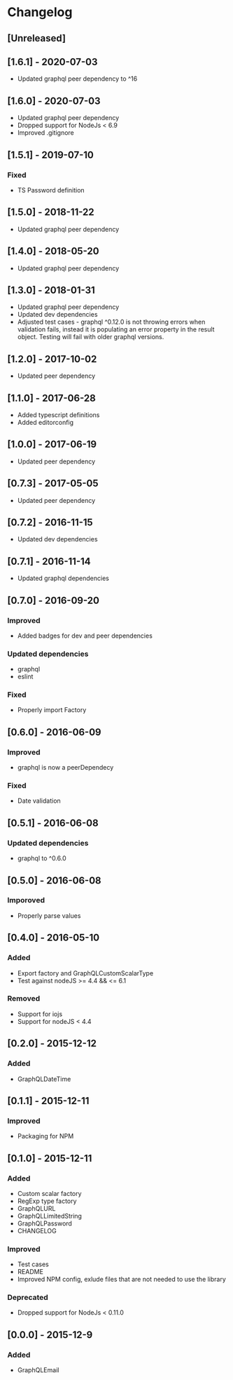 # Changelog

## [Unreleased]

## [1.6.1] - 2020-07-03

- Updated graphql peer dependency to ^16

## [1.6.0] - 2020-07-03

- Updated graphql peer dependency
- Dropped support for NodeJs < 6.9
- Improved .gitignore

## [1.5.1] - 2019-07-10

### Fixed

- TS Password definition

## [1.5.0] - 2018-11-22

- Updated graphql peer dependency

## [1.4.0] - 2018-05-20

- Updated graphql peer dependency

## [1.3.0] - 2018-01-31

- Updated graphql peer dependency
- Updated dev dependencies
- Adjusted test cases - graphql ^0.12.0 is not throwing errors when validation fails, instead it is populating an error property in the result object. Testing will fail with older graphql versions.

## [1.2.0] - 2017-10-02

- Updated peer dependency

## [1.1.0] - 2017-06-28

- Added typescript definitions
- Added editorconfig

## [1.0.0] - 2017-06-19

- Updated peer dependency

## [0.7.3] - 2017-05-05

- Updated peer dependency

## [0.7.2] - 2016-11-15

- Updated dev dependencies

## [0.7.1] - 2016-11-14

- Updated graphql dependencies

## [0.7.0] - 2016-09-20

### Improved

- Added badges for dev and peer dependencies

### Updated dependencies

- graphql
- eslint

### Fixed

- Properly import Factory

## [0.6.0] - 2016-06-09

### Improved

- graphql is now a peerDependecy

### Fixed

- Date validation

## [0.5.1] - 2016-06-08

### Updated dependencies

- graphql to ^0.6.0

## [0.5.0] - 2016-06-08

### Imporoved

- Properly parse values

## [0.4.0] - 2016-05-10

### Added

- Export factory and GraphQLCustomScalarType
- Test against nodeJS >= 4.4 && <= 6.1

### Removed

- Support for iojs
- Support for nodeJS < 4.4

## [0.2.0] - 2015-12-12

### Added

- GraphQLDateTime

## [0.1.1] - 2015-12-11

### Improved

- Packaging for NPM

## [0.1.0] - 2015-12-11

### Added

- Custom scalar factory
- RegExp type factory
- GraphQLURL
- GraphQLLimitedString
- GraphQLPassword
- CHANGELOG

### Improved

- Test cases
- README
- Improved NPM config, exlude files that are not needed to use the library

### Deprecated

- Dropped support for NodeJs < 0.11.0

## [0.0.0] - 2015-12-9

### Added

- GraphQLEmail
